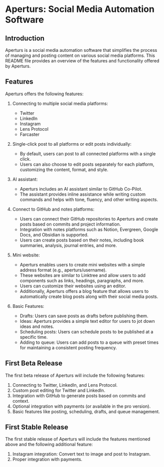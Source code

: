 # Aperturs: Social Media Automation Software


## Introduction
Aperturs is a social media automation software that simplifies the process of managing and posting content on various social media platforms. This README file provides an overview of the features and functionality offered by Aperturs.

## Features
Aperturs offers the following features:

1. Connecting to multiple social media platforms:
   - Twitter
   - LinkedIn
   - Instagram
   - Lens Protocol
   - Farcaster

2. Single-click post to all platforms or edit posts individually:
   - By default, users can post to all connected platforms with a single click.
   - Users can also choose to edit posts separately for each platform, customizing the content, format, and style.

3. AI assistant:
   - Aperturs includes an AI assistant similar to GitHub Co-Pilot.
   - The assistant provides inline assistance while writing custom commands and helps with tone, fluency, and other writing aspects.

4. Connect to GitHub and notes platforms:
   - Users can connect their GitHub repositories to Aperturs and create posts based on commits and project information.
   - Integration with notes platforms such as Notion, Evergreen, Google Docs, and Obsidian is supported.
   - Users can create posts based on their notes, including book summaries, analysis, journal entries, and more.

5. Mini website:
   - Aperturs enables users to create mini websites with a simple address format (e.g., aperturs/username).
   - These websites are similar to Linktree and allow users to add components such as links, headings, paragraphs, and more.
   - Users can customize their websites using an editor.
   - Additionally, Aperturs offers a blog feature that allows users to automatically create blog posts along with their social media posts.

6. Basic Features:
   - Drafts: Users can save posts as drafts before publishing them.
   - Ideas: Aperturs provides a simple text editor for users to jot down ideas and notes.
   - Scheduling posts: Users can schedule posts to be published at a specific time.
   - Adding to queue: Users can add posts to a queue with preset times for maintaining a consistent posting frequency.

## First Beta Release
The first beta release of Aperturs will include the following features:

1. Connecting to Twitter, LinkedIn, and Lens Protocol.
2. Custom post editing for Twitter and LinkedIn.
3. Integration with GitHub to generate posts based on commits and context.
4. Optional integration with payments (or available in the pro version).
5. Basic features like posting, scheduling, drafts, and queue management.

## First Stable Release 
The first stable release of Aperturs will include the features mentioned above and the following additional feature:

1. Instagram integration: Convert text to image and post to Instagram.
2. Proper integration with payments.


